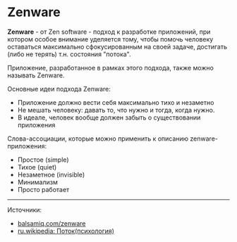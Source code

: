 # Zenware

**Zenware** - от Zen software - подход к разработке приложений, при котором особое внимание уделяется тому, чтобы помочь человеку оставаться максимально сфокусированным на своей задаче, достигать (либо не терять) т.н. состояния "потока".

Приложение, разработанное в рамках этого подхода, также можно называть Zenware.

Основные идеи подхода Zenware:

- Приложение должно вести себя максимально тихо и незаметно
- Не мешать человеку: давать то, что нужно и тогда, когда нужно.
- В идеале, человек вообще должен забыть о существовании приложения

Слова-ассоциации, которые можно применить к описанию zenware-приложения:

- Простое (simple)
- Тихое (quiet)
- Незаметное (invisible)
- Минимализм
- Просто работает

---

Источники:

- [balsamiq.com/zenware](https://balsamiq.com/zenware/)
- [ru.wikipedia: Поток(психология)](https://ru.wikipedia.org/wiki/Поток_(психология))
